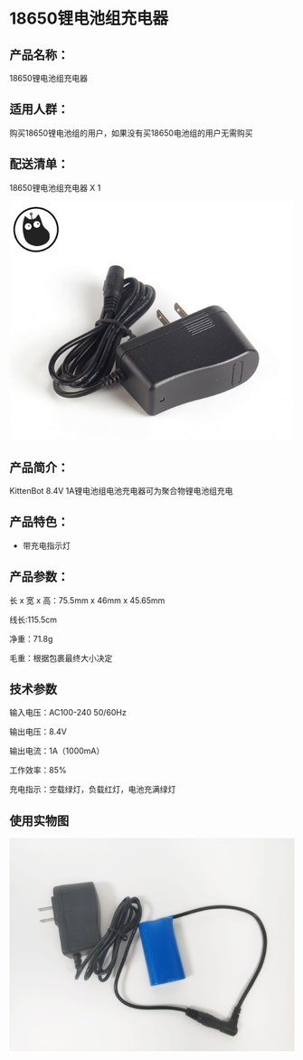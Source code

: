 # 18650锂电池组充电器   

## 产品名称：   

18650锂电池组充电器   

## 适用人群：   
购买18650锂电池组的用户，如果没有买18650电池组的用户无需购买   

## 配送清单：   

18650锂电池组充电器 X 1   

![](./chicun/18650充电器.png)   


## 产品简介：   

KittenBot 8.4V 1A锂电池组电池充电器可为聚合物锂电池组充电   

## 产品特色：   

- 带充电指示灯   


## 产品参数：   

长 x 宽 x 高：75.5mm x 46mm x 45.65mm   

线长:115.5cm   

净重：71.8g   

毛重：根据包裹最终大小决定   


## 技术参数   

输入电压：AC100-240 50/60Hz   

输出电压：8.4V   

输出电流：1A（1000mA）   

工作效率：85%   

充电指示：空载绿灯，负载红灯，电池充满绿灯   


## 使用实物图   

![](./chicun/充电器使用.png)   


